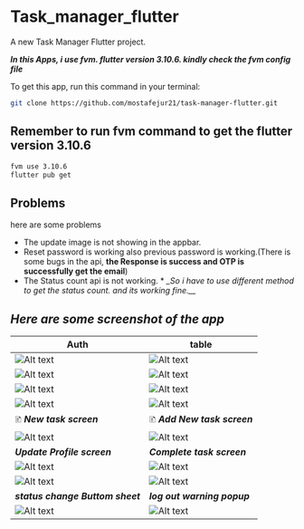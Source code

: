 # Task_manager_flutter

A new Task Manager Flutter project.

**_In this Apps, i use fvm. flutter version 3.10.6. kindly check the fvm config file_**

To get this app, run this command in your terminal:

```bash
git clone https://github.com/mostafejur21/task-manager-flutter.git 
```

## Remember to run fvm command to get the flutter version 3.10.6

```bash
fvm use 3.10.6
flutter pub get
```

## Problems

here are some problems

- The update image is not showing in the appbar.
- Reset password is working also previous password is working.(There is some bugs in the api, **the
  Response is success and OTP is successfully get the email**)
- The Status count api is not working. *
  *_So i have to use different method to get the status count. and its working fine.__*

## _Here are some screenshot of the app_

| Auth                                                     | table                                                    |
|----------------------------------------------------------|----------------------------------------------------------|
| ![Alt text](assets/screenshot/Screenshot_1691352017.png) | ![Alt text](assets/screenshot/Screenshot_1691353385.png) |
| ![Alt text](assets/screenshot/Screenshot_1691352061.png) | ![Alt text](assets/screenshot/Screenshot_1691352071.png) |
| ![Alt text](assets/screenshot/Screenshot_1691352075.png) | ![Alt text](assets/screenshot/Screenshot_1691352080.png) |
| ![Alt text](assets/screenshot/Screenshot_1691352086.png) | ![Alt text](assets/screenshot/Screenshot_1691352020.png) |
| 🗈 **_New task screen_**                                 | 🗈 **_Add New task screen_**                             |
| ![Alt text](assets/screenshot/Screenshot_1691352022.png) | ![Alt text](assets/screenshot/Screenshot_1691352105.png) |
| **_Update Profile screen_**                              | **_Complete task screen_**                               |
| ![Alt text](assets/screenshot/Screenshot_1691352028.png) | ![Alt text](assets/screenshot/Screenshot_1691352033.png) |
| ![Alt text](assets/screenshot/Screenshot_1691352036.png) | ![Alt text](assets/screenshot/Screenshot_1691352038.png) |
| **_status change Buttom sheet_**                         | **_log out warning popup_**                              |
| ![Alt text](assets/screenshot/Screenshot_1691352046.png) | ![Alt text](assets/screenshot/Screenshot_1691352057.png) |
